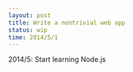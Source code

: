 ```yaml
---
layout: post
title: Write a nontrivial web app
status: wip
time: 2014/5/1
---
```


2014/5: Start learning Node.js